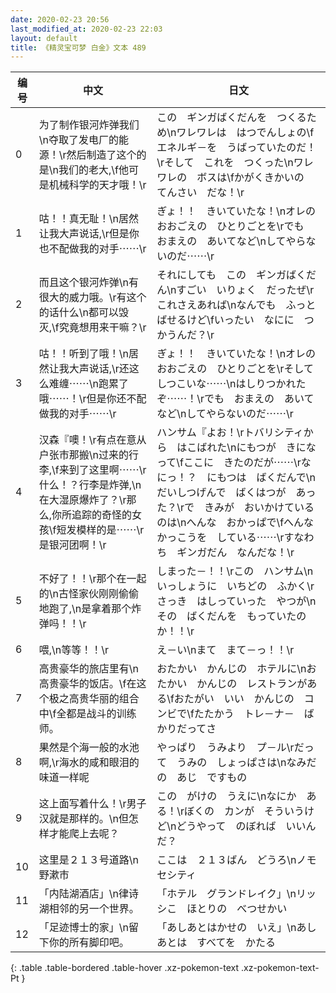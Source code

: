 ```yaml
---
date: 2020-02-23 20:56
last_modified_at: 2020-02-23 22:03
layout: default
title: 《精灵宝可梦 白金》文本 489
---
```

| 编号 | 中文 | 日文 |
| ---- | ---- | ---- |
| 0 | 为了制作银河炸弹我们\n夺取了发电厂的能源！\r然后制造了这个的是\n我们的老大,\f他可是机械科学的天才哦！\r | この　ギンガばくだんを　つくるため\nワレワレは　はつでんしょの\fエネルギ－を　うばっていたのだ！\rそして　これを　つくった\nワレワレの　ボスは\fかがくきかいの　てんさい　だな！\r |
| 1 | 咕！！真无耻！\n居然让我大声说话,\r但是你也不配做我的对手⋯⋯\r | ぎょ！！　きいていたな！\nオレの　おおごえの　ひとりごとを\rでも　おまえの　あいてなど\nしてやらないのだ⋯⋯\r |
| 2 | 而且这个银河炸弹\n有很大的威力哦。\r有这个的话什么\n都可以毁灭,\f究竟想用来干嘛？\r | それにしても　この　ギンガばくだん\nすごい　いりょく　だったぜ\rこれさえあれば\nなんでも　ふっとばせるけど\fいったい　なにに　つかうんだ？\r |
| 3 | 咕！！听到了哦！\n居然让我大声说话,\r还这么难缠⋯⋯\n跑累了哦⋯⋯！\r但是你还不配做我的对手⋯⋯\r | ぎょ！！　きいていたな！\nオレの　おおごえの　ひとりごとを\rそして　しつこいな⋯⋯\nはしりつかれたぞ⋯⋯！\rでも　おまえの　あいてなど\nしてやらないのだ⋯⋯\r |
| 4 | 汉森『噢！\r有点在意从户张市那搬\n过来的行李,\f来到了这里啊⋯⋯\r什么！？行李是炸弹,\n在大湿原爆炸了？\r那么,你所追踪的奇怪的女孩\f短发模样的是⋯⋯\r是银河团啊！\r | ハンサム『よお！\rトバリシティから　はこばれた\nにもつが　きになって\fここに　きたのだが⋯⋯\rなにっ！？　にもつは　ばくだんで\nだいしつげんで　ばくはつが　あった？\rで　きみが　おいかけているのは\nへんな　おかっぱで\fへんな　かっこうを　している⋯⋯\rすなわち　ギンガだん　なんだな！\r |
| 5 | 不好了！！\r那个在一起的\n古怪家伙刚刚偷偷地跑了,\n是拿着那个炸弹吗！！\r | しまった－！！\rこの　ハンサム\nいっしょうに　いちどの　ふかく\rさっき　はしっていった　やつが\nその　ばくだんを　もっていたのか！！\r |
| 6 | 喂,\n等等！！\r | え－い\nまて　まて－っ！！\r |
| 7 | 高贵豪华的旅店里有\n高贵豪华的饭店。\f在这个极之高贵华丽的组合中\f全都是战斗的训练师。 | おたかい　かんじの　ホテルに\nおたかい　かんじの　レストランがある\fおたがい　いい　かんじの　コンビで\fたたかう　トレ－ナ－　ばかりだってさ |
| 8 | 果然是个海一般的水池啊,\r海水的咸和眼泪的味道一样呢 | やっぱり　うみより　プ－ル\rだって　うみの　しょっぱさは\nなみだの　あじ　ですもの |
| 9 | 这上面写着什么！\r男子汉就是那样的。\n但怎样才能爬上去呢？ | この　がけの　うえに\nなにか　ある！\rぼくの　カンが　そういうけど\nどうやって　のぼれば　いいんだ？ |
| 10 | 这里是２１３号道路\n野漱市 | ここは　２１３ばん　どうろ\nノモセシティ |
| 11 | 「内陆湖酒店」\n律诗湖相邻的另一个世界。 | 「ホテル　グランドレイク」\nリッシこ　ほとりの　べつせかい |
| 12 | 「足迹博士的家」\n留下你的所有脚印吧。 | 「あしあとはかせの　いえ」\nあしあとは　すべてを　かたる |
{: .table .table-bordered .table-hover .xz-pokemon-text .xz-pokemon-text-Pt }